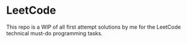 # LeetCode
This repo is a WIP of all first attempt solutions by me for the LeetCode technical must-do programming tasks.
